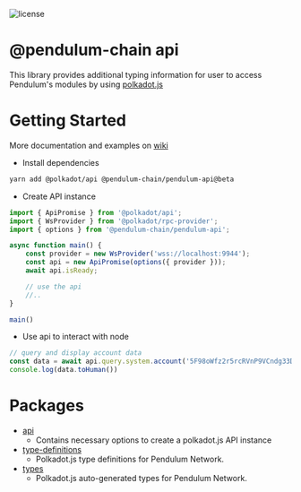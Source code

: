 ![license](https://img.shields.io/badge/License-Apache%202.0-blue?logo=apache&style=flat-square)

# @pendulum-chain api

This library provides additional typing information for user to access Pendulum's modules by using [polkadot.js](https://github.com/polkadot-js/api)

# Getting Started

More documentation and examples on [wiki](https://github.com/pendulumNetwork/pendulum.js/wiki)

- Install dependencies

```bash
yarn add @polkadot/api @pendulum-chain/pendulum-api@beta
```

- Create API instance

```ts
import { ApiPromise } from '@polkadot/api';
import { WsProvider } from '@polkadot/rpc-provider';
import { options } from '@pendulum-chain/pendulum-api';

async function main() {
    const provider = new WsProvider('wss://localhost:9944');
    const api = new ApiPromise(options({ provider }));
    await api.isReady;

    // use the api
    //..
}

main()
```

- Use api to interact with node

```ts
// query and display account data
const data = await api.query.system.account('5F98oWfz2r5rcRVnP9VCndg33DAAsky3iuoBSpaPUbgN9AJn');
console.log(data.toHuman())
```

# Packages

- [api](./packages/api)
  - Contains necessary options to create a polkadot.js API instance
- [type-definitions](./packages/type-definitions)
  - Polkadot.js type definitions for Pendulum Network.
- [types](./packages/types)
  - Polkadot.js auto-generated types for Pendulum Network.
